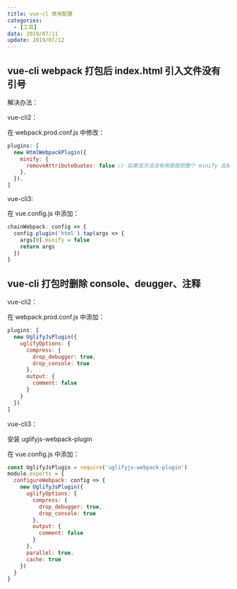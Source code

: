 ```yaml
---
title: vue-cl 常用配置
categories:
  - [工具]
data: 2019/07/11
update: 2019/07/12
---
```


## vue-cli webpack 打包后 index.html 引入文件没有引号

解决办法：

vue-cli2：

在 webpack.prod.conf.js 中修改：

```js
plugins: [
  new HtmlWebpackPlugin({
    minify: {
      removeAttributeQuotes: false // 如果该方法没有用那就把整个 minify 去掉
    },
  }),
]
```



vue-cli3:

在 vue.config.js 中添加：

```js
chainWebpack: config => {
  config.plugin('html').tap(args => {
    args[0].minify = false
    return args
  })
}
```

## vue-cli 打包时删除 console、deugger、注释

vue-cli2：

在 webpack.prod.conf.js 中添加：

```js
plugins: [
  new UglifyJsPlugin({
    uglifyOptions: {
      compress: {
        drop_debugger: true,
        drop_console: true
      },
      output: {
        comment: false
      }
    }
  })
]
```



vue-cli3：

安装 uglifyjs-webpack-plugin

在 vue.config.js 中添加：

```js
const UglifyJsPlugin = require('uglifyjs-webpack-plugin')
module.exports = {
  configureWebpack: config => {
    new UglifyJsPlugin({
      uglifyOptions: {
        compress: {
          drop_debugger: true,
          drop_console: true
        },
        output: {
          comment: false
        }
      },
      parallel: true,
      cache: true
    })
  }
}
```
